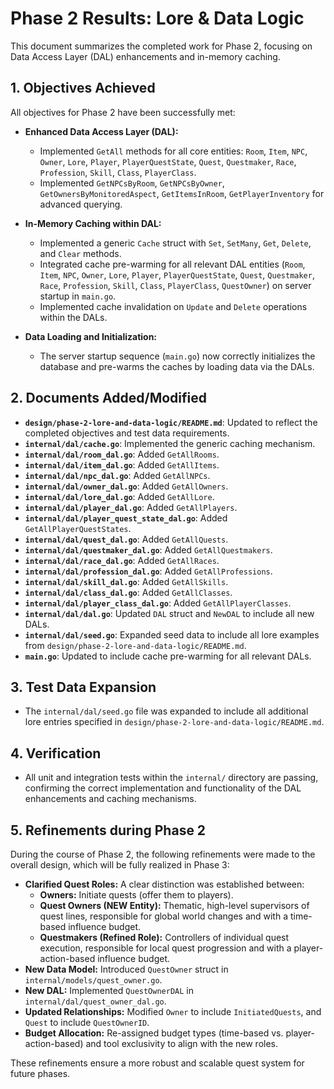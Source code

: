 # Phase 2 Results: Lore & Data Logic

This document summarizes the completed work for Phase 2, focusing on Data Access Layer (DAL) enhancements and in-memory caching.

## 1. Objectives Achieved

All objectives for Phase 2 have been successfully met:

*   **Enhanced Data Access Layer (DAL):**
    *   Implemented `GetAll` methods for all core entities: `Room`, `Item`, `NPC`, `Owner`, `Lore`, `Player`, `PlayerQuestState`, `Quest`, `Questmaker`, `Race`, `Profession`, `Skill`, `Class`, `PlayerClass`.
    *   Implemented `GetNPCsByRoom`, `GetNPCsByOwner`, `GetOwnersByMonitoredAspect`, `GetItemsInRoom`, `GetPlayerInventory` for advanced querying.

*   **In-Memory Caching within DAL:**
    *   Implemented a generic `Cache` struct with `Set`, `SetMany`, `Get`, `Delete`, and `Clear` methods.
    *   Integrated cache pre-warming for all relevant DAL entities (`Room`, `Item`, `NPC`, `Owner`, `Lore`, `Player`, `PlayerQuestState`, `Quest`, `Questmaker`, `Race`, `Profession`, `Skill`, `Class`, `PlayerClass`, `QuestOwner`) on server startup in `main.go`.
    *   Implemented cache invalidation on `Update` and `Delete` operations within the DALs.

*   **Data Loading and Initialization:**
    *   The server startup sequence (`main.go`) now correctly initializes the database and pre-warms the caches by loading data via the DALs.

## 2. Documents Added/Modified

*   **`design/phase-2-lore-and-data-logic/README.md`**: Updated to reflect the completed objectives and test data requirements.
*   **`internal/dal/cache.go`**: Implemented the generic caching mechanism.
*   **`internal/dal/room_dal.go`**: Added `GetAllRooms`.
*   **`internal/dal/item_dal.go`**: Added `GetAllItems`.
*   **`internal/dal/npc_dal.go`**: Added `GetAllNPCs`.
*   **`internal/dal/owner_dal.go`**: Added `GetAllOwners`.
*   **`internal/dal/lore_dal.go`**: Added `GetAllLore`.
*   **`internal/dal/player_dal.go`**: Added `GetAllPlayers`.
*   **`internal/dal/player_quest_state_dal.go`**: Added `GetAllPlayerQuestStates`.
*   **`internal/dal/quest_dal.go`**: Added `GetAllQuests`.
*   **`internal/dal/questmaker_dal.go`**: Added `GetAllQuestmakers`.
*   **`internal/dal/race_dal.go`**: Added `GetAllRaces`.
*   **`internal/dal/profession_dal.go`**: Added `GetAllProfessions`.
*   **`internal/dal/skill_dal.go`**: Added `GetAllSkills`.
*   **`internal/dal/class_dal.go`**: Added `GetAllClasses`.
*   **`internal/dal/player_class_dal.go`**: Added `GetAllPlayerClasses`.
*   **`internal/dal/dal.go`**: Updated `DAL` struct and `NewDAL` to include all new DALs.
*   **`internal/dal/seed.go`**: Expanded seed data to include all lore examples from `design/phase-2-lore-and-data-logic/README.md`.
*   **`main.go`**: Updated to include cache pre-warming for all relevant DALs.

## 3. Test Data Expansion

*   The `internal/dal/seed.go` file was expanded to include all additional lore entries specified in `design/phase-2-lore-and-data-logic/README.md`.

## 4. Verification

*   All unit and integration tests within the `internal/` directory are passing, confirming the correct implementation and functionality of the DAL enhancements and caching mechanisms.

## 5. Refinements during Phase 2

During the course of Phase 2, the following refinements were made to the overall design, which will be fully realized in Phase 3:

*   **Clarified Quest Roles:** A clear distinction was established between:
    *   **Owners:** Initiate quests (offer them to players).
    *   **Quest Owners (NEW Entity):** Thematic, high-level supervisors of quest lines, responsible for global world changes and with a time-based influence budget.
    *   **Questmakers (Refined Role):** Controllers of individual quest execution, responsible for local quest progression and with a player-action-based influence budget.
*   **New Data Model:** Introduced `QuestOwner` struct in `internal/models/quest_owner.go`.
*   **New DAL:** Implemented `QuestOwnerDAL` in `internal/dal/quest_owner_dal.go`.
*   **Updated Relationships:** Modified `Owner` to include `InitiatedQuests`, and `Quest` to include `QuestOwnerID`.
*   **Budget Allocation:** Re-assigned budget types (time-based vs. player-action-based) and tool exclusivity to align with the new roles.

These refinements ensure a more robust and scalable quest system for future phases.

